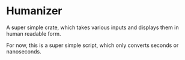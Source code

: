 # Humanizer

A super simple crate, which takes various inputs and displays them in human readable form.

For now, this is a super simple script, which only converts seconds or nanoseconds.
